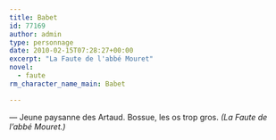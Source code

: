```yaml
---
title: Babet
id: 77169
author: admin
type: personnage
date: 2010-02-15T07:28:27+00:00
excerpt: "La Faute de l'abbé Mouret"
novel:
  - faute
rm_character_name_main: Babet

---
```

— Jeune paysanne des Artaud. Bossue, les os trop gros. _(La Faute de l&rsquo;abbé Mouret.)_